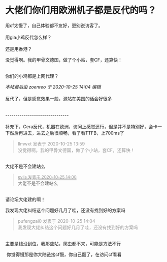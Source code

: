 # 大佬们你们用欧洲机子都是反代的吗？


用cf太慢了，自己体验都不友好，更别说访客了。<br />
<br />
用gia小鸡反代怎么样？<br />
<br />
还是用香港？

没觉得啊。我的甲骨文德国，做了个小站，套CF，还算快！<br />
<br />
<img src="static/image/smiley/default/lol.gif" smilieid="12" border="0" alt="" /><img src="static/image/smiley/default/lol.gif" smilieid="12" border="0" alt="" /><img src="static/image/smiley/default/lol.gif" smilieid="12" border="0" alt="" />

你们的小鸡都是上网代理？

<i class="pstatus"> 本帖最后由 zoenreo 于 2020-10-25 14:04 编辑 </i><br />
<br />
反代了，但是感觉效果一般，源站在美国的话会好很多<br />
<br />
<br />
-------------------------------<br />
<br />
补充下，Cera反代，机器在欧洲，访问上感觉还行，但是并不是特别好，会卡一下然后再进去，进去之后很顺畅，看了看TTFB，上700ms了

<div class="quote"><blockquote><font color="#999999">llmwxt 发表于 2020-10-25 13:59</font><br />
<font color="#999999">没觉得啊。我的甲骨文德国，做了个小站，套CF，还算快！</font></blockquote></div><br />
大佬不是不会建站么

<div class="quote"><blockquote><font size="2"><a href="https://www.hostloc.com/forum.php?mod=redirect&amp;goto=findpost&amp;pid=9349750&amp;ptid=758259" target="_blank"><font color="#999999">evils 发表于 2020-10-25 14:00</font></a></font><br />
大佬不是不会建站么</blockquote></div><br />
请论坛大佬建的啊！

我发现大佬纠结这个问题好几月了哇，还没有找到好的方案吗

<div class="quote"><blockquote><font color="#999999">pufengzai0 发表于 2020-10-25 14:04</font><br />
<font color="#999999">我发现大佬纠结这个问题好几月了哇，还没有找到好的方案吗</font></blockquote></div><br />
主要是钱没到位，我那些站，爬虫都不来，可能是方法不行

<img src="static/image/smiley/default/lol.gif" smilieid="12" border="0" alt="" /> 你觉得慢那是你大陆链接cf慢，你自己翻了，在访问cf看看
